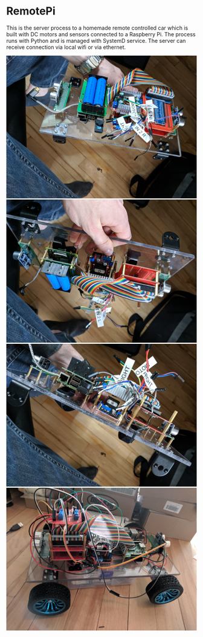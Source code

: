 # RemotePi
This is the server process to a homemade remote controlled car which is built with DC motors and sensors connected to a Raspberry Pi.
The process runs with Python and is managed with SystemD service.
The server can receive connection via local wifi or via ethernet.

![alt text](https://github.com/Eloverflow/remotePi/blob/master/robot1.jpg?raw=true)
![alt text](https://github.com/Eloverflow/remotePi/blob/master/robot2.jpg?raw=true)
![alt text](https://github.com/Eloverflow/remotePi/blob/master/robot3.jpg?raw=true)
![alt text](https://github.com/Eloverflow/remotePi/blob/master/robot4.jpg?raw=true)
